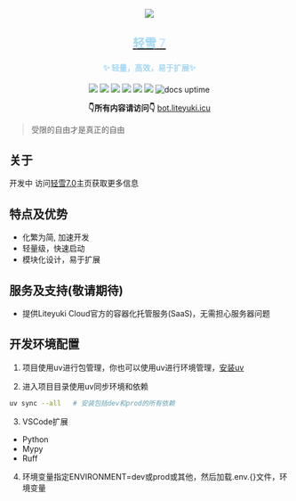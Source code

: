 <div align="center">

[//]: # (<img  src="https://cdn.liteyuki.icu/logos/bot.svg" style="align-content: center; width: 50%; margin-top:10%;" alt="a">)
[![][banner]][liteyuki-link]
<h2><a href="https://bot.liteyuki.icu"> <span style="color: #a2d8f4">轻雪</span> <span style="color: #d0e9ff">7</span></a></h2>
<h4> <span style="color: #a2d8f4">✨ 轻量，高效，易于扩展✨</span></h4>

[![][Liteyuki7.0]][liteyuki-link]
[![][Python3.12+]][python-link]
[![][Usage]][usage-link]
[![][Repo]][repo-link]
[![][Github]][github-link]
[![][LiteyukiLab]][liteyukilab-link]
![docs uptime](https://uptime.liteyuki.icu/api/badge/8/uptime?labelPrefix=Docs+&style=for-the-badge)

**👇所有内容请访问👇**
[bot.liteyuki.icu](https://bot.liteyuki.icu)
</div>

> 受限的自由才是真正的自由

## 关于
开发中
访问[轻雪7.0](https://bot.liteyuki.icu)主页获取更多信息

## 特点及优势

- 化繁为简, 加速开发
- 轻量级，快速启动
- 模块化设计，易于扩展

## 服务及支持(敬请期待)
- 提供Liteyuki Cloud官方的容器化托管服务(SaaS)，无需担心服务器问题


[Liteyuki7.0]: https://img.shields.io/badge/Liteyuki-7.0-blue?style=for-the-badge

[Python3.12+]: https://img.shields.io/badge/Python-3.12+-blue?style=for-the-badge

[Usage]: https://img.shields.io/badge/主页-文档-blue?style=for-the-badge

[Repo]: https://img.shields.io/badge/官方托管-仓库-blue?style=for-the-badge

[Github]: https://img.shields.io/badge/Github-仓库-blue?style=for-the-badge

[LiteyukiLab]: https://img.shields.io/badge/轻雪社区-官方-blue?style=for-the-badge



[python-link]:https://www.python.org/

[usage-link]:https://bot.liteyuki.icu/

[liteyuki-link]:https://bot.liteyuki.icu/

[repo-link]:https://git.liteyuki.icu/bot/app

[github-link]:https://github.com/LiteyukiStudio/LiteyukiBot

[liteyukilab-link]:https://lab.liteyuki.icu/@LiteyukiBot

[banner]: https://socialify.git.ci/LiteyukiStudio/LiteyukiBot/image?description=1&forks=1&issues=1&Plus&pulls=1&stargazers=1&theme=Auto&logo=https%3a%2f%2fcdn.liteyuki.icu%2flogos%2fbot.svg

## 开发环境配置

1. 项目使用uv进行包管理，你也可以使用uv进行环境管理，[安装uv](https://docs.astral.sh/uv/#installation)

2. 进入项目目录使用uv同步环境和依赖

```bash
uv sync --all   # 安装包括dev和prod的所有依赖
```

3. VSCode扩展

- Python
- Mypy
- Ruff

4. 环境变量指定ENVIRONMENT=dev或prod或其他，然后加载.env.{}文件，环境变量